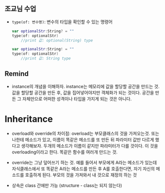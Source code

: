 ## 조교님 수업

- `type(of: 변수명)`: 변수의 타입을 확인할 수 있는 명령어

	```swift
	var optionalStr:String? = ""
	type(of: optionalStr)
		//print 값: optional(String) type
	
	var optionalStr:String! = ""
	type(of: optionalStr)
		//print 값: String type
	```


## Remind

- instance의 개념을 이해하자. instance는 메모리에 값을 할당할 공간을 만드는 것. 값을 할당할 공간을 만든 후, 값을 집어넣어야지만 객체화가 되는 것이다. 공간을 만든 그 자체만으로 어떠한 성격이나 타입을 가지게 되는 것은 아니다.



# Inheritance

- overload와 override의 차이점: overload는 부모클래스의 것을 가져오는것. 또는 나한테 메소드가 있고, 이름이 똑같은 메소드를 또 만든 뒤 파라미터 값만 다르게 했다고 생각해보자. 두개의 메소드가 이름이 같지만 파라미터가 다를 것이다. 이 것을 overloading이라고 한다. 똑같은 함수를 여러개 만드는 것. 

- override는 그냥 덮어쓰기 하는 것. 예를 들어서 부모에게 A라는 메소드가 있는데 자식클래스에서 또 똑같은 A라는 메소드를 만든 후 A를 호출한다면, 자기 자신의 메소드를 호출하게 된다. 부모의 것을 가져와서 내 것으로 재정의 하는 것

- 상속은 class 간에만 가능 (structure - class는 되지 않는다)

